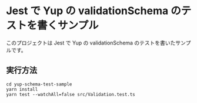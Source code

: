 # Jest で Yup の validationSchema のテストを書くサンプル

このプロジェクトは Jest で Yup の validationSchema のテストを書いたサンプルです。

## 実行方法

```
cd yup-schema-test-sample
yarn install
yarn test --watchAll=false src/Validation.test.ts
```
